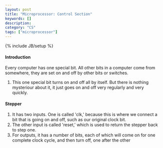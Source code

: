 ```yaml
---
layout: post
title: "Microprocessor: Control Section"
keywords: []
description: 
category: "CS" 
tags: ["microprocessor"]
---
```

{% include JB/setup %}

#### Introduction
Every computer has one special bit. All other bits in a computer come from somewhere, they are set
on and off by other bits or switches. 
1. This one special bit turns on and off all by itself. But there is nothing mysteriour about it, it
   just goes on and off very regularly and very quickly.



#### Stepper
1. It has two inputs. One is called 'clk,' because this is where we connect a bit that is going on
   and off, such as our original clock bit.
2. The other input is called 'reset,' which is used to return the stepper back to step one.
3. For outputs, it has a number of bits, each of which will come on for one complete clock cycle,
   and then turn off, one after the other
